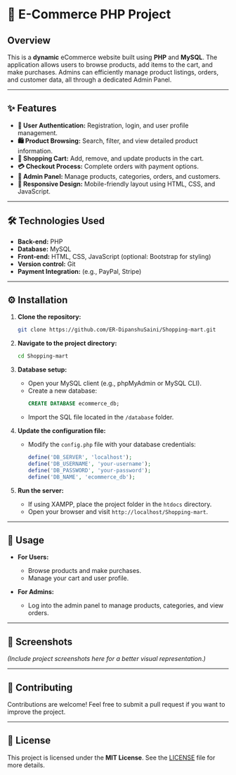 
# 🛒 E-Commerce PHP Project

## Overview
This is a **dynamic** eCommerce website built using **PHP** and **MySQL**. The application allows users to browse products, add items to the cart, and make purchases. Admins can efficiently manage product listings, orders, and customer data, all through a dedicated Admin Panel.

---

## ✨ Features
- **🔐 User Authentication:** Registration, login, and user profile management.
- **🛍️ Product Browsing:** Search, filter, and view detailed product information.
- **🛒 Shopping Cart:** Add, remove, and update products in the cart.
- **💳 Checkout Process:** Complete orders with payment options.
- **🔧 Admin Panel:** Manage products, categories, orders, and customers.
- **📱 Responsive Design:** Mobile-friendly layout using HTML, CSS, and JavaScript.

---

## 🛠️ Technologies Used
- **Back-end:** PHP
- **Database:** MySQL
- **Front-end:** HTML, CSS, JavaScript (optional: Bootstrap for styling)
- **Version control:** Git
- **Payment Integration:** (e.g., PayPal, Stripe)

---

## ⚙️ Installation

1. **Clone the repository:**
   ```bash
   git clone https://github.com/ER-DipanshuSaini/Shopping-mart.git
   ```

2. **Navigate to the project directory:**
   ```bash
   cd Shopping-mart
   ```

3. **Database setup:**
   - Open your MySQL client (e.g., phpMyAdmin or MySQL CLI).
   - Create a new database:
     ```sql
     CREATE DATABASE ecommerce_db;
     ```
   - Import the SQL file located in the `/database` folder.

4. **Update the configuration file:**
   - Modify the `config.php` file with your database credentials:
     ```php
     define('DB_SERVER', 'localhost');
     define('DB_USERNAME', 'your-username');
     define('DB_PASSWORD', 'your-password');
     define('DB_NAME', 'ecommerce_db');
     ```

5. **Run the server:**
   - If using XAMPP, place the project folder in the `htdocs` directory.
   - Open your browser and visit `http://localhost/Shopping-mart`.

---

## 🚀 Usage
- **For Users:**
  - Browse products and make purchases.
  - Manage your cart and user profile.

- **For Admins:**
  - Log into the admin panel to manage products, categories, and view orders.

---

## 📸 Screenshots
_(Include project screenshots here for a better visual representation.)_

---

## 🤝 Contributing
Contributions are welcome! Feel free to submit a pull request if you want to improve the project.

---

## 📝 License
This project is licensed under the **MIT License**. See the [LICENSE](LICENSE) file for more details.
